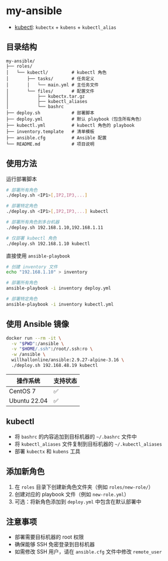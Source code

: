 # my-ansible

* [kubectl](#kubectl): `kubectx` + `kubens` + `kubectl_alias`

## 目录结构

```
my-ansible/
├── roles/
│   └── kubectl/         # kubectl 角色
│       ├── tasks/       # 任务定义 
│       │   └── main.yml # 主任务文件
│       └── files/       # 配置文件
│           ├── kubectx.tar.gz
│           ├── kubectl_aliases
│           └── bashrc
├── deploy.sh            # 部署脚本
├── deploy.yml           # 默认 playbook（包含所有角色）
├── kubectl.yml          # kubectl 角色的 playbook
├── inventory.template   # 清单模板
├── ansible.cfg          # Ansible 配置
└── README.md            # 项目说明
```

## 使用方法

运行部署脚本

```bash
# 部署所有角色
./deploy.sh <IP1>[,IP2,IP3,...]

# 部署特定角色
./deploy.sh <IP1>[,IP2,IP3,...] kubectl
```

```bash
# 部署所有角色到多台机器
./deploy.sh 192.168.1.10,192.168.1.11

# 仅部署 kubectl 角色
./deploy.sh 192.168.1.10 kubectl
```

直接使用 `ansible-playbook`

```bash
# 创建 inventory 文件
echo "192.168.1.10" > inventory

# 部署所有角色
ansible-playbook -i inventory deploy.yml

# 部署特定角色
ansible-playbook -i inventory kubectl.yml
```

## 使用 Ansible 镜像

```bash
docker run --rm -it \
  -v "$PWD":/ansible \
  -v "$HOME/.ssh":/root/.ssh:ro \
  -w /ansible \
  willhallonline/ansible:2.9.27-alpine-3.16 \
  ./deploy.sh 192.168.48.19 kubectl
```

| 操作系统 | 支持状态 |
|---------|---------|
| CentOS 7 | ✅ |
| Ubuntu 22.04 | ✅ |

## kubectl

- 将 `bashrc` 的内容追加到目标机器的 `~/.bashrc` 文件中
- 将 `kubectl_aliases` 文件复制到目标机器的 `~/.kubectl_aliases`
- 部署 `kubectx` 和 `kubens` 工具

## 添加新角色

1. 在 `roles` 目录下创建新角色文件夹（例如 `roles/new-role/`）
2. 创建对应的 playbook 文件（例如 `new-role.yml`）
3. 可选：将新角色添加到 `deploy.yml` 中包含在默认部署中

## 注意事项

- 部署需要目标机器的 root 权限
- 确保能够 SSH 免密登录到目标机器
- 如需修改 SSH 用户，请在 `ansible.cfg` 文件中修改 `remote_user` 